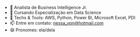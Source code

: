 - 🔭 Analista de Business Intelligence Jr.
- 🌱 Cursando Especialização em Data Science
- 👯 Techs & Tools: AWS, Python, Power BI, Microsoft Excel, PDI
- 📫 Entre em contato: nessa_vpn@hotmail.com
- 😄 Pronomes: ela/dela
